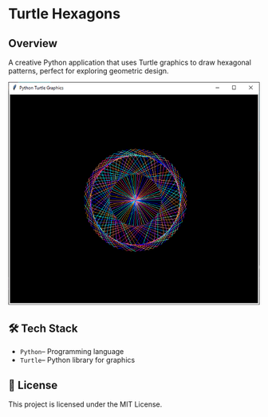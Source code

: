 # Turtle Hexagons

## Overview
A creative Python application that uses Turtle graphics to draw hexagonal patterns, perfect for exploring geometric design.

![Full preview of the page](/preview.PNG)

## 🛠️ Tech Stack
* `Python`– Programming language
* `Turtle`– Python library for graphics

## 📜 License
This project is licensed under the MIT License.